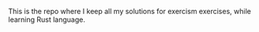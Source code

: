 This is the repo where I keep all my solutions for exercism exercises, while learning Rust language.
